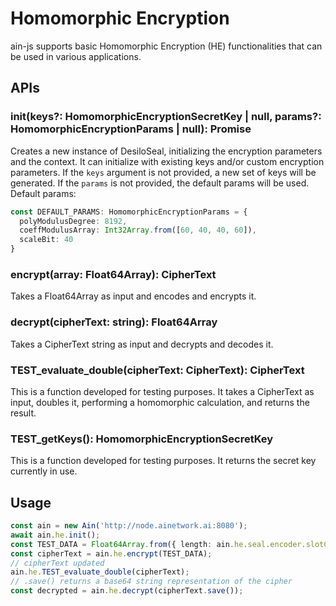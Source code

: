 # Homomorphic Encryption


ain-js supports basic Homomorphic Encryption (HE) functionalities that can be used in various applications. 

## APIs

### init(keys?: HomomorphicEncryptionSecretKey | null, params?: HomomorphicEncryptionParams | null): Promise<void>
Creates a new instance of DesiloSeal, initializing the encryption parameters and the context. It can initialize with existing keys and/or custom encryption parameters. If the `keys` argument is not provided, a new set of keys will be generated. If the `params` is not provided, the default params will be used.
Default params:
```ts
const DEFAULT_PARAMS: HomomorphicEncryptionParams = {
  polyModulusDegree: 8192,
  coeffModulusArray: Int32Array.from([60, 40, 40, 60]),
  scaleBit: 40
}
```

### encrypt(array: Float64Array): CipherText
Takes a Float64Array as input and encodes and encrypts it.

### decrypt(cipherText: string): Float64Array
Takes a CipherText string as input and decrypts and decodes it.

### TEST_evaluate_double(cipherText: CipherText): CipherText
This is a function developed for testing purposes. It takes a CipherText as input, doubles it, performing a homomorphic calculation, and returns the result.

### TEST_getKeys(): HomomorphicEncryptionSecretKey
This is a function developed for testing purposes. It returns the secret key currently in use. 

## Usage
```ts
const ain = new Ain('http://node.ainetwork.ai:8080');
await ain.he.init();
const TEST_DATA = Float64Array.from({ length: ain.he.seal.encoder.slotCount }).map((x, i) => i);
const cipherText = ain.he.encrypt(TEST_DATA);
// cipherText updated
ain.he.TEST_evaluate_double(cipherText);
// .save() returns a base64 string representation of the cipher
const decrypted = ain.he.decrypt(cipherText.save());
```

